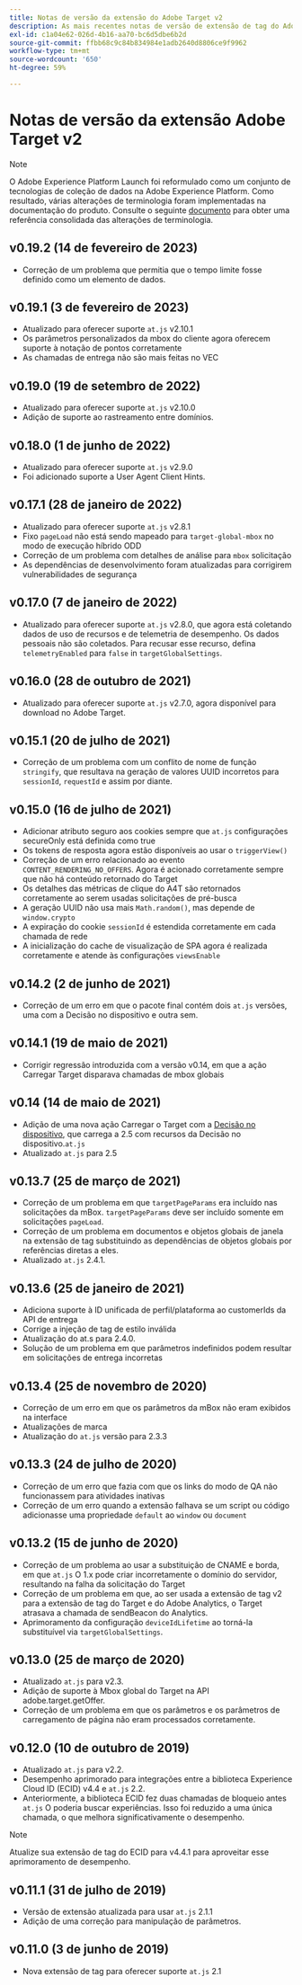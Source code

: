 ```yaml
---
title: Notas de versão da extensão do Adobe Target v2
description: As mais recentes notas de versão de extensão de tag do Adobe Target v2 na Adobe Experience Platform.
exl-id: c1a04e62-026d-4b16-aa70-bc6d5dbe6b2d
source-git-commit: ffbb68c9c84b834984e1adb2640d8806ce9f9962
workflow-type: tm+mt
source-wordcount: '650'
ht-degree: 59%

---
```


# Notas de versão da extensão Adobe Target v2

>[!NOTE]
>
>O Adobe Experience Platform Launch foi reformulado como um conjunto de tecnologias de coleção de dados na Adobe Experience Platform. Como resultado, várias alterações de terminologia foram implementadas na documentação do produto. Consulte o seguinte [documento](../../../term-updates.md) para obter uma referência consolidada das alterações de terminologia.

## v0.19.2 (14 de fevereiro de 2023)

- Correção de um problema que permitia que o tempo limite fosse definido como um elemento de dados.

## v0.19.1 (3 de fevereiro de 2023)

- Atualizado para oferecer suporte `at.js` v2.10.1
- Os parâmetros personalizados da mbox do cliente agora oferecem suporte à notação de pontos corretamente
- As chamadas de entrega não são mais feitas no VEC

## v0.19.0 (19 de setembro de 2022)

- Atualizado para oferecer suporte `at.js` v2.10.0
- Adição de suporte ao rastreamento entre domínios.

## v0.18.0 (1 de junho de 2022)

- Atualizado para oferecer suporte `at.js` v2.9.0
- Foi adicionado suporte a User Agent Client Hints.

## v0.17.1 (28 de janeiro de 2022)

- Atualizado para oferecer suporte `at.js` v2.8.1
- Fixo `pageLoad` não está sendo mapeado para `target-global-mbox` no modo de execução híbrido ODD
- Correção de um problema com detalhes de análise para `mbox` solicitação
- As dependências de desenvolvimento foram atualizadas para corrigirem vulnerabilidades de segurança

## v0.17.0 (7 de janeiro de 2022)

- Atualizado para oferecer suporte `at.js` v2.8.0, que agora está coletando dados de uso de recursos e de telemetria de desempenho.  Os dados pessoais não são coletados. Para recusar esse recurso, defina `telemetryEnabled` para `false` in `targetGlobalSettings`.

## v0.16.0 (28 de outubro de 2021)

- Atualizado para oferecer suporte `at.js` v2.7.0, agora disponível para download no Adobe Target.

## v0.15.1 (20 de julho de 2021)

- Correção de um problema com um conflito de nome de função `stringify`, que resultava na geração de valores UUID incorretos para `sessionId`, `requestId` e assim por diante.

## v0.15.0 (16 de julho de 2021)

- Adicionar atributo seguro aos cookies sempre que `at.js` configurações secureOnly está definida como true
- Os tokens de resposta agora estão disponíveis ao usar o `triggerView()`
- Correção de um erro relacionado ao evento `CONTENT_RENDERING_NO_OFFERS`. Agora é acionado corretamente sempre que não há conteúdo retornado do Target
- Os detalhes das métricas de clique do A4T são retornados corretamente ao serem usadas solicitações de pré-busca
- A geração UUID não usa mais `Math.random()`, mas depende de `window.crypto`
- A expiração do cookie `sessionId` é estendida corretamente em cada chamada de rede
- A inicialização do cache de visualização de SPA agora é realizada corretamente e atende às configurações `viewsEnable`

## v0.14.2 (2 de junho de 2021)

- Correção de um erro em que o pacote final contém dois `at.js` versões, uma com a Decisão no dispositivo e outra sem.

## v0.14.1 (19 de maio de 2021)

- Corrigir regressão introduzida com a versão v0.14, em que a ação Carregar Target disparava chamadas de mbox globais

## v0.14 (14 de maio de 2021)

- Adição de uma nova ação Carregar o Target com a [Decisão no dispositivo](./overview.md#load-target-with-on-device-decisioning), que carrega a 2.5 com recursos da Decisão no dispositivo.`at.js`
- Atualizado `at.js` para 2.5


## v0.13.7 (25 de março de 2021)

- Correção de um problema em que `targetPageParams` era incluído nas solicitações da mBox. `targetPageParams` deve ser incluído somente em solicitações `pageLoad`.
- Correção de um problema em documentos e objetos globais de janela na extensão de tag substituindo as dependências de objetos globais por referências diretas a eles.
- Atualizado `at.js` 2.4.1.

## v0.13.6 (25 de janeiro de 2021)

- Adiciona suporte à ID unificada de perfil/plataforma ao customerIds da API de entrega
- Corrige a injeção de tag de estilo inválida
- Atualização do at.s para 2.4.0.
- Solução de um problema em que parâmetros indefinidos podem resultar em solicitações de entrega incorretas

## v0.13.4 (25 de novembro de 2020)

- Correção de um erro em que os parâmetros da mBox não eram exibidos na interface
- Atualizações de marca
- Atualização do `at.js` versão para 2.3.3

## v0.13.3 (24 de julho de 2020)

- Correção de um erro que fazia com que os links do modo de QA não funcionassem para atividades inativas
- Correção de um erro quando a extensão falhava se um script ou código adicionasse uma propriedade `default` ao `window` ou `document`

## v0.13.2 (15 de junho de 2020)

- Correção de um problema ao usar a substituição de CNAME e borda, em que `at.js` O 1.x pode criar incorretamente o domínio do servidor, resultando na falha da solicitação do Target
- Correção de um problema em que, ao ser usada a extensão de tag v2 para a extensão de tag do Target e do Adobe Analytics, o Target atrasava a chamada de sendBeacon do Analytics.
- Aprimoramento da configuração `deviceIdLifetime` ao torná-la substituível via `targetGlobalSettings`.

## v0.13.0 (25 de março de 2020)

- Atualizado `at.js` para v2.3.
- Adição de suporte à Mbox global do Target na API adobe.target.getOffer.
- Correção de um problema em que os parâmetros e os parâmetros de carregamento de página não eram processados corretamente.

## v0.12.0 (10 de outubro de 2019)

- Atualizado `at.js` para v2.2.
- Desempenho aprimorado para integrações entre a biblioteca Experience Cloud ID (ECID) v4.4 e `at.js` 2.2.
- Anteriormente, a biblioteca ECID fez duas chamadas de bloqueio antes `at.js` O poderia buscar experiências. Isso foi reduzido a uma única chamada, o que melhora significativamente o desempenho.

>[!NOTE]
>Atualize sua extensão de tag do ECID para v4.4.1 para aproveitar esse aprimoramento de desempenho.

## v0.11.1 (31 de julho de 2019)

- Versão de extensão atualizada para usar `at.js` 2.1.1
- Adição de uma correção para manipulação de parâmetros.

## v0.11.0 (3 de junho de 2019)

- Nova extensão de tag para oferecer suporte `at.js` 2.1
